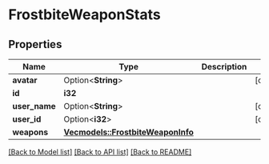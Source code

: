 # FrostbiteWeaponStats

## Properties

Name | Type | Description | Notes
------------ | ------------- | ------------- | -------------
**avatar** | Option<**String**> |  | [optional]
**id** | **i32** |  | 
**user_name** | Option<**String**> |  | [optional]
**user_id** | Option<**i32**> |  | [optional]
**weapons** | [**Vec<models::FrostbiteWeaponInfo>**](FrostbiteWeaponInfo.md) |  | 

[[Back to Model list]](../README.md#documentation-for-models) [[Back to API list]](../README.md#documentation-for-api-endpoints) [[Back to README]](../README.md)


